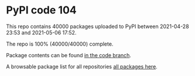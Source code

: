 # PyPI code 104

This repo contains 40000 packages uploaded to PyPI between 
2021-04-28 23:53 and 2021-05-06 17:52.

The repo is 100% (40000/40000) complete.

Package contents can be found [in the code branch](https://github.com/pypi-data/pypi-mirror-104/tree/code/packages).

A browsable package list for all repositories [all packages here](https://pypi-data.github.io/website/repositories/pypi-mirror-104).


